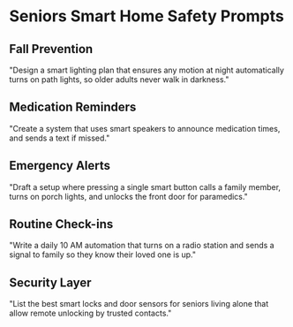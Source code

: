 # Seniors Smart Home Safety Prompts

## Fall Prevention
"Design a smart lighting plan that ensures any motion at night automatically turns on path lights, so older adults never walk in darkness."

## Medication Reminders
"Create a system that uses smart speakers to announce medication times, and sends a text if missed."

## Emergency Alerts
"Draft a setup where pressing a single smart button calls a family member, turns on porch lights, and unlocks the front door for paramedics."

## Routine Check-ins
"Write a daily 10 AM automation that turns on a radio station and sends a signal to family so they know their loved one is up."

## Security Layer
"List the best smart locks and door sensors for seniors living alone that allow remote unlocking by trusted contacts."
